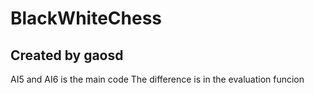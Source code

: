 # BlackWhiteChess
## Created by gaosd
AI5 and AI6 is the main code
The difference is in the evaluation funcion
